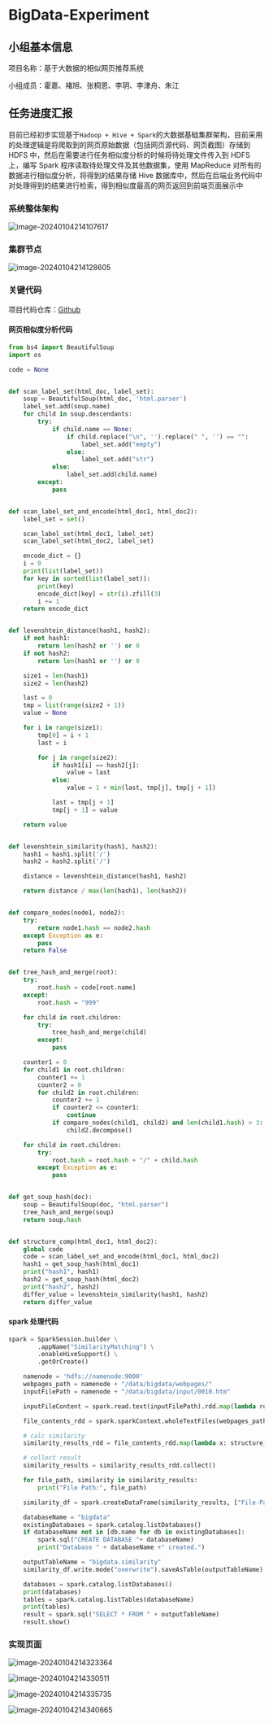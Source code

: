 # BigData-Experiment

## 小组基本信息

项目名称：基于大数据的相似网页推荐系统

小组成员：霍嘉、褚旭、张桐恩、李玥、李津舟、朱江

## 任务进度汇报

目前已经初步实现基于`Hadoop + Hive + Spark`的大数据基础集群架构，目前采用的处理逻辑是将爬取到的网页原始数据（包括网页源代码、网页截图）存储到 HDFS 中，然后在需要进行任务相似度分析的时候将待处理文件传入到 HDFS 上，编写 Spark 程序读取待处理文件及其他数据集，使用 MapReduce 对所有的数据进行相似度分析，将得到的结果存储 Hive 数据库中，然后在后端业务代码中对处理得到的结果进行检索，得到相似度最高的网页返回到前端页面展示中

### 系统整体架构

![image-20240104214107617](./img/image-20240104214107617.png)

### 集群节点

![image-20240104214128605](./img/image-20240104214128605.png)

### 关键代码

项目代码仓库：[Github](https://github.com/Hydrion-Qlz/BigData-Experiment)

#### 网页相似度分析代码

```python
from bs4 import BeautifulSoup
import os

code = None


def scan_label_set(html_doc, label_set):
    soup = BeautifulSoup(html_doc, 'html.parser')
    label_set.add(soup.name)
    for child in soup.descendants:
        try:
            if child.name == None:
                if child.replace("\n", '').replace(" ", '') == "":
                    label_set.add("empty")
                else:
                    label_set.add("str")
            else:
                label_set.add(child.name)
        except:
            pass


def scan_label_set_and_encode(html_doc1, html_doc2):
    label_set = set()

    scan_label_set(html_doc1, label_set)
    scan_label_set(html_doc2, label_set)

    encode_dict = {}
    i = 0
    print(list(label_set))
    for key in sorted(list(label_set)):
        print(key)
        encode_dict[key] = str(i).zfill(3)
        i += 1
    return encode_dict


def levenshtein_distance(hash1, hash2):
    if not hash1:
        return len(hash2 or '') or 0
    if not hash2:
        return len(hash1 or '') or 0

    size1 = len(hash1)
    size2 = len(hash2)

    last = 0
    tmp = list(range(size2 + 1))
    value = None

    for i in range(size1):
        tmp[0] = i + 1
        last = i

        for j in range(size2):
            if hash1[i] == hash2[j]:
                value = last
            else:
                value = 1 + min(last, tmp[j], tmp[j + 1])

            last = tmp[j + 1]
            tmp[j + 1] = value

    return value


def levenshtein_similarity(hash1, hash2):
    hash1 = hash1.split('/')
    hash2 = hash2.split('/')

    distance = levenshtein_distance(hash1, hash2)

    return distance / max(len(hash1), len(hash2))


def compare_nodes(node1, node2):
    try:
        return node1.hash == node2.hash
    except Exception as e:
        pass
    return False


def tree_hash_and_merge(root):
    try:
        root.hash = code[root.name]
    except:
        root.hash = "999"

    for child in root.children:
        try:
            tree_hash_and_merge(child)
        except:
            pass

    counter1 = 0
    for child1 in root.children:
        counter1 += 1
        counter2 = 0
        for child2 in root.children:
            counter2 += 1
            if counter2 <= counter1:
                continue
            if compare_nodes(child1, child2) and len(child1.hash) > 3:
                child2.decompose()

    for child in root.children:
        try:
            root.hash = root.hash + "/" + child.hash
        except Exception as e:
            pass


def get_soup_hash(doc):
    soup = BeautifulSoup(doc, "html.parser")
    tree_hash_and_merge(soup)
    return soup.hash


def structure_comp(html_doc1, html_doc2):
    global code
    code = scan_label_set_and_encode(html_doc1, html_doc2)
    hash1 = get_soup_hash(html_doc1)
    print("hash1", hash1)
    hash2 = get_soup_hash(html_doc2)
    print("hash2", hash2)
    differ_value = levenshtein_similarity(hash1, hash2)
    return differ_value
```

#### spark 处理代码

```python
spark = SparkSession.builder \
        .appName("SimilarityMatching") \
        .enableHiveSupport() \
        .getOrCreate()

    namenode = 'hdfs://namenode:9000'
    webpages_path = namenode + "/data/bigdata/webpages/"
    inputFilePath = namenode + "/data/bigdata/input/0010.htm"

    inputFileContent = spark.read.text(inputFilePath).rdd.map(lambda row: row[0]).collect()

    file_contents_rdd = spark.sparkContext.wholeTextFiles(webpages_path)

    # calc similarity
    similarity_results_rdd = file_contents_rdd.map(lambda x: structure_comp(x[0], x[1]))

    # collect result
    similarity_results = similarity_results_rdd.collect()

    for file_path, similarity in similarity_results:
        print("File Path:", file_path)

    similarity_df = spark.createDataFrame(similarity_results, ["File-Path", "Similarity"])

    databaseName = "bigdata"
    existingDatabases = spark.catalog.listDatabases()
    if databaseName not in [db.name for db in existingDatabases]:
        spark.sql("CREATE DATABASE "+ databaseName)
        print("Database " + databaseName +" created.")

    outputTableName = "bigdata.similarity"
    similarity_df.write.mode("overwrite").saveAsTable(outputTableName)

    databases = spark.catalog.listDatabases()
    print(databases)
    tables = spark.catalog.listTables(databaseName)
    print(tables)
    result = spark.sql("SELECT * FROM " + outputTableName)
    result.show()
```

### 实现页面

![image-20240104214323364](http://cdn.hydrion-qlz.top/blog/image-20240104214323364.png)

![image-20240104214330511](http://cdn.hydrion-qlz.top/blog/image-20240104214330511.png)

![image-20240104214335735](http://cdn.hydrion-qlz.top/blog/image-20240104214335735.png)

![image-20240104214340665](http://cdn.hydrion-qlz.top/blog/image-20240104214340665.png)
